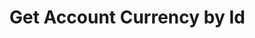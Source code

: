# Get Account Currency by Id

<api-endpoint openapi-path="../../Writerside/openapi.yaml" method="GET" endpoint="/api/v1/accounts/currencies/{id}"/>
